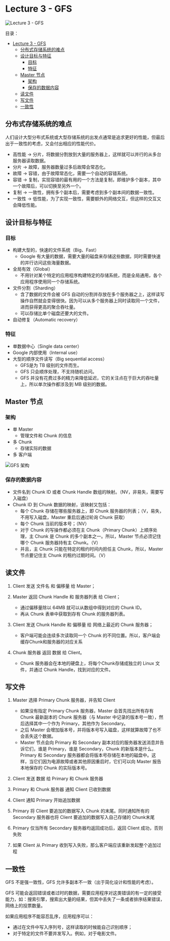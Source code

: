 # Lecture 3 - GFS

![Lecture 3 - GFS](https://yulan-img-work.oss-cn-beijing.aliyuncs.com/img/202203270935644.png)

目录：

- [Lecture 3 - GFS](#lecture-3---gfs)
  - [分布式存储系统的难点](#分布式存储系统的难点)
  - [设计目标与特征](#设计目标与特征)
    - [目标](#目标)
    - [特征](#特征)
  - [Master 节点](#master-节点)
    - [架构](#架构)
    - [保存的数据内容](#保存的数据内容)
  - [读文件](#读文件)
  - [写文件](#写文件)
  - [一致性](#一致性)

## 分布式存储系统的难点

人们设计大型分布式系统或大型存储系统的出发点通常是追求更好的性能，但最后出于一致性的考虑，又会付出相应的性能代价。

* 高性能 -> 分片，将数据分割放到大量的服务器上，这样就可以并行的从多台服务器读取数据。
* 分片 -> 故障，服务器数量过多后故障会常态化。
* 故障 -> 容错，由于故障常态化，需要一个自动的容错系统。
* 容错 -> 复制，实现容错的最有用的一个方法是复制，即维护多个副本，其中一个故障后，可以切换至另外一个。
* 复制 -> 一致性，拥有多个副本后，需要考虑到多个副本间的数据一致性。
* 一致性 -> 低性能，为了实现一致性，需要额外的网络交互，但这样的交互又会降低性能。

## 设计目标与特征

### 目标

* 构建大型的，快速的文件系统（Big、Fast）
  * Google 有大量的数据，需要大量的磁盘来存储这些数据，同时需要快速的并行访问这些海量数据。
* 全局有效（Global）
  * 不用针对某个特定的应用程序构建特定的存储系统，而是全局通用，各个应用程序使用同一个存储系统。
* 文件分割（Sharding）
  * 含了数据的文件会被 GFS 自动的分割并存放在多个服务器之上，这样读写操作自然就会变得很快。因为可以从多个服务器上同时读取同一个文件，进而获得更高的聚合吞吐量。
  * 可以存储比单个磁盘还要大的文件。
* 自动修复（Automatic recovery）

### 特征

* 单数据中心（Single data center）
* Google 内部使用（Internal use）
* 大型的顺序文件读写（Big sequential access）
  * GFS是为 TB 级别的文件而生。
  * GFS 只会顺序处理，不支持随机访问。
  * GFS 并没有花费过多的精力来降低延迟，它的关注点在于巨大的吞吐量上，所以单次操作都涉及到 MB 级别的数据。

## Master 节点

### 架构

* 单 Master
  * 管理文件和 Chunk 的信息
* 多 Chunk
  * 存储实际的数据
* 多 客户端

![GFS 架构](https://yulan-img-work.oss-cn-beijing.aliyuncs.com/img/202203261026394.png)

### 保存的数据内容

* 文件名到 Chunk ID 或者 Chunk Handle 数组的映射。（NV，非易失，需要写入磁盘）
* Chunk ID 到 Chunk 数据的映射，该映射又包括：
  * 每个 Chunk 存储在哪些服务器上，即 Chunk 服务器的列表；（V，易失，不用写入磁盘，Master 重启后通过轮询 Chunk 获取）
  * 每个 Chunk 当前的版本号；（NV）
  * 对于 Chunk 的写操作都必须在主 Chunk（Primary Chunk）上顺序处理，主 Chunk 是 Chunk 的多个副本之一。所以，Master 节点必须记住哪个 Chunk 服务器持有主 Chunk。（V）
  * 并且，主 Chunk 只能在特定的租约时间内担任主 Chunk，所以，Master节点要记住主 Chunk 的租约过期时间。（V）

## 读文件

1. Client 发送 文件名 和 偏移量 给 Master；

2. Master 返回 Chunk Handle 和 服务器列表 给 Client；

    * 通过偏移量除以 64MB 就可以从数组中得到对应的 Chunk ID。
    * 再从 Chunk 表单中获取到存有 Chunk 的服务器列表。

3. Client 发送 Chunk Handle 和 偏移量 给 网络上最近的 Chunk 服务器；

    * 客户端可能会连续多次读取同一个 Chunk 的不同位置。所以，客户端会缓存Chunk和服务器的对应关系

4. Chunk 服务器 返回 数据 给 Client。

    * Chunk 服务器会在本地的硬盘上，将每个Chunk存储成独立的 Linux 文件，并通过 Chunk Handle，找到对应的文件。

## 写文件

1. Master 选择 Primary Chunk 服务器，并告知 Client

    * 如果没有指定 Primary Chunk 服务器，Master 会首先找出所有存有 Chunk 最新副本的 Chunk 服务器（与 Master 中记录的版本号一致），然后选择其中一个作为 Primary，其他作为 Secondary。
    * 之后 Master 会增加版本号，并将版本号写入磁盘，这样就算故障了也不会丢失这个数据。
    * Master 节点会向 Primary 和 Secondary 副本对应的服务器发送消息并告诉它们，谁是 Primary，谁是 Secondary，Chunk 的新版本是什么。Primary 和 Secondary 服务器都会将版本号存储在本地的磁盘中。这样，当它们因为电源故障或者其他原因重启时，它们可以向 Master 报告本地保存的 Chunk 的实际版本号。

2. Client 发送 数据 给 Primary 和 Chunk 服务器
3. Primary 和 Chunk 服务器 通知 Client 已收到数据
4. Client 通知 Primary 开始追加数据
5. Primary 将 Client 要追加的数据写入 Chunk 的末尾。同时通知所有的 Secondary 服务器也将 Client 要追加的数据写入自己存储的 Chunk末尾
6. Primary 仅当所有 Secondary 服务器均返回成功后，返回 Client 成功，否则失败
7. 如果 Client 从 Primary 收到写入失败，那么客户端应该重新发起整个追加过程

## 一致性

GFS 不是强一致性，GFS 允许多副本不一致（出于简化设计和性能的考虑）。

GFS 可能会返回错误或者过时的数据，需要应用程序对这类错误的有一定的接受能力，如：搜索引擎，搜索出大量的结果，但其中丢失了一条或者排序结果错误，网络上的投票数量。

如果应用程序不能容忍乱序，应用程序可以：

* 通过在文件中写入序列号，这样读取的时候能自己识别顺序；
* 对于特定的文件不要并发写入。例如，对于电影文件。
